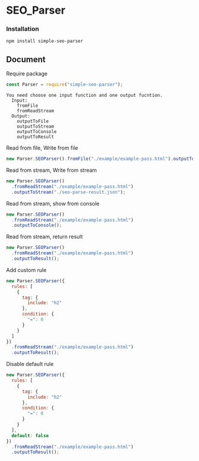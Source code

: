 # SEO_Parser

### Installation

`npm install simple-seo-parser`

## Document

Require package

```js
const Parser = require("simple-seo-parser");
```

```
You need choose one input function and one output fucntion.
  Input:
    fromFile
    fromReadStream
  Output:
    outputToFile
    outputToStream
    outputToConsole
    outputToResult
```

Read from file, Write from file

```js
new Parser.SEOParser().fromFile("./example/example-pass.html").outputToFile();
```

Read from stream, Write from stream

```js
new Parser.SEOParser()
  .fromReadStream("./example/example-pass.html")
  .outputToStream("./seo-parse-result.json");
```

Read from stream, show from console

```js
new Parser.SEOParser()
  .fromReadStream("./example/example-pass.html")
  .outputToConsole();
```

Read from stream, return result

```js
new Parser.SEOParser()
  .fromReadStream("./example/example-pass.html")
  .outputToResult();
```

Add custom rule

```js
new Parser.SEOParser({
  rules: [
    {
      tag: {
        include: "h2"
      },
      condition: {
        "=": 0
      }
    }
  ]
})
  .fromReadStream("./example/example-pass.html")
  .outputToResult();
```

Disable default rule

```js
new Parser.SEOParser({
  rules: [
    {
      tag: {
        include: "h2"
      },
      condition: {
        "=": 0
      }
    }
  ],
  default: false
})
  .fromReadStream("./example/example-pass.html")
  .outputToResult();
```
